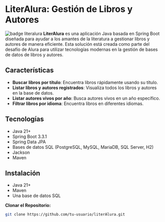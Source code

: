 # LiterAlura: Gestión de Libros y Autores
![badge literalura](https://github.com/user-attachments/assets/b4ea7af8-1d06-4679-a2aa-f4e5db9cac18)
**LiterAlura** es una aplicación Java basada en Spring Boot diseñada para ayudar a los amantes de la literatura a gestionar libros y autores de manera eficiente. Esta solución está creada como parte del desafío de Alura para utilizar tecnologías modernas en la gestión de bases de datos de libros y autores.

## Características
- **Buscar libros por título**: Encuentra libros rápidamente usando su título.
- **Listar libros y autores registrados**: Visualiza todos los libros y autores en la base de datos.
- **Listar autores vivos por año**: Busca autores vivos en un año específico.
- **Filtrar libros por idioma**: Encuentra libros en diferentes idiomas.

## Tecnologías
- Java 21+
- Spring Boot 3.3.1
- Spring Data JPA
- Bases de datos SQL (PostgreSQL, MySQL, MariaDB, SQL Server, H2)
- Jackson
- Maven

## Instalación
- Java 21+
- Maven
- Una base de datos SQL

**Clonar el Repositorio:**
```bash
git clone https://github.com/tu-usuario/literAlura.git
